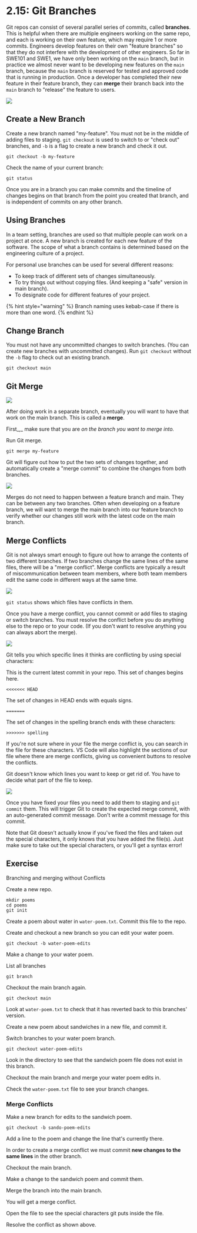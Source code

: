 # 2.15: Git Branches

Git repos can consist of several parallel series of commits, called **branches**. This is helpful when there are multiple engineers working on the same repo, and each is working on their own feature, which may require 1 or more commits. Engineers develop features on their own "feature branches" so that they do not interfere with the development of other engineers. So far in SWE101 and SWE1, we have only been working on the `main` branch, but in practice we almost never want to be developing new features on the `main` branch, because the `main` branch is reserved for tested and approved code that is running in production. Once a developer has completed their new feature in their feature branch, they can **merge** their branch back into the `main` branch to "release" the feature to users.

![](../.gitbook/assets/akira-shared-a-drawing-with-you-3.png)

## Create a New Branch

Create a new branch named "my-feature". You must not be in the middle of adding files to staging. `git checkout` is used to switch to or "check out" branches, and `-b` is a flag to create a new branch and check it out.

```text
git checkout -b my-feature
```

Check the name of your current branch:

```text
git status
```

Once you are in a branch you can make commits and the timeline of changes begins on that branch from the point you created that branch, and is independent of commits on any other branch.

## Using Branches

In a team setting, branches are used so that multiple people can work on a project at once. A new branch is created for each new feature of the software. The scope of what a branch contains is determined based on the engineering culture of a project.

For personal use branches can be used for several different reasons:

* To keep track of different sets of changes simultaneously.
* To try things out without copying files. \(And keeping a "safe" version in main branch\).
* To designate code for different features of your project.

{% hint style="warning" %}
Branch naming uses kebab-case if there is more than one word.
{% endhint %}

## Change Branch

You must not have any uncommitted changes to switch branches. \(You can create new branches with uncommitted changes\). Run `git checkout` without the `-b` flag to check out an existing branch.

```text
git checkout main
```

## Git Merge

![](../.gitbook/assets/akira-shared-a-drawing-with-you.png)

After doing work in a separate branch, eventually you will want to have that work on the main branch. This is called a **merge**.

First_,_ make sure that you are _on the branch you want to merge into._

Run Git merge.

```text
git merge my-feature
```

Git will figure out how to put the two sets of changes together, and automatically create a "merge commit" to combine the changes from both branches.

![](../.gitbook/assets/akira-shared-a-drawing-with-you-2%20%281%29.png)

Merges do not need to happen between a feature branch and main. They can be between any two branches. Often when developing on a feature branch, we will want to merge the main branch into our feature branch to verify whether our changes still work with the latest code on the main branch.

## Merge Conflicts

Git is not always smart enough to figure out how to arrange the contents of two different branches. If two branches change the same lines of the same files, there will be a "merge conflict". Merge conflicts are typically a result of miscommunication between team members, where both team members edit the same code in different ways at the same time.

![](../.gitbook/assets/screen-shot-2020-10-29-at-9.54.48-pm.png)

`git status` shows which files have conflicts in them.

Once you have a merge conflict, you cannot commit or add files to staging or switch branches. You must resolve the conflict before you do anything else to the repo or to your code. \(If you don't want to resolve anything you can always abort the merge\).

![](../.gitbook/assets/screen-shot-2020-10-29-at-9.55.58-pm.png)

Git tells you which specific lines it thinks are conflicting by using special characters:

This is the current latest commit in your repo. This set of changes begins here.

```text
<<<<<<< HEAD
```

The set of changes in HEAD ends with equals signs.

```text
=======
```

The set of changes in the spelling branch ends with these characters:

```text
>>>>>>> spelling
```

If you're not sure where in your file the merge conflict is, you can search in the file for these characters. VS Code will also highlight the sections of our file where there are merge conflicts, giving us convenient buttons to resolve the conflicts. 

Git doesn't know which lines you want to keep or get rid of. You have to decide what part of the file to keep.

![](../.gitbook/assets/screen-shot-2020-10-29-at-9.56.04-pm.png)

Once you have fixed your files you need to add them to staging and `git commit` them. This will trigger Git to create the expected merge commit, with an auto-generated commit message. Don't write a commit message for this commit.

Note that Git doesn't actually know if you've fixed the files and taken out the special characters, it only knows that you have added the file\(s\). Just make sure to take out the special characters, or you'll get a syntax error!

## Exercise

Branching and merging without Conflicts

Create a new repo.

```text
mkdir poems
cd poems
git init
```

Create a poem about water in `water-poem.txt`. Commit this file to the repo.

Create and checkout a new branch so you can edit your water poem.

```text
git checkout -b water-poem-edits
```

Make a change to your water poem.

List all branches

```text
git branch 
```

Checkout the main branch again.

```text
git checkout main
```

Look at `water-poem.txt` to check that it has reverted back to this branches' version.

Create a new poem about sandwiches in a new file, and commit it.

Switch branches to your water poem branch.

```text
git checkout water-poem-edits
```

Look in the directory to see that the sandwich poem file does not exist in this branch. 

Checkout the main branch and merge your water poem edits in.

Check the `water-poem.txt` file to see your branch changes.

### Merge Conflicts

Make a new branch for edits to the sandwich poem.

```text
git checkout -b sando-poem-edits
```

Add a line to the poem and change the line that's currently there.

In order to create a merge conflict we must commit **new changes to the same lines** in the other branch.

Checkout the main branch.

Make a change to the sandwich poem and commit them.

Merge the branch into the main branch.

You will get a merge conflict.

Open the file to see the special characters git puts inside the file.

Resolve the conflict as shown above.

